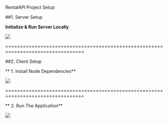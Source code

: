 RentalAPI Project Setup

##1. Server Setup

**Initialize & Run Server Locally**

![](https://github.com/YoniProbeh/RentalAPI/blob/master/Server/Library/img/build-min.gif?raw=true)

=================================================================================

##2. Client Setup

** 1. Install Node Dependencies**

![](https://github.com/YoniProbeh/RentalAPI/blob/master/Client/src/img/install-min.gif?raw=true)

=================================================================================

** 2. Run The Application**

![](https://github.com/YoniProbeh/RentalAPI/blob/master/Client/src/img/serve-min.gif?raw=true)
